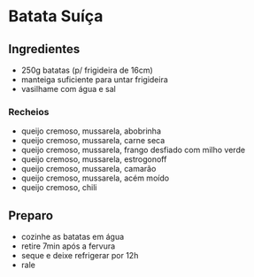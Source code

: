 # Batata Suíça

## Ingredientes
- 250g batatas (p/ frigideira de 16cm)
- manteiga suficiente para untar frigideira
- vasilhame com água e sal

### Recheios
 - queijo cremoso, mussarela, abobrinha
 - queijo cremoso, mussarela, carne seca
 - queijo cremoso, mussarela, frango desfiado com milho verde
 - queijo cremoso, mussarela, estrogonoff
 - queijo cremoso, mussarela, camarão
 - queijo cremoso, mussarela, acém moído
 - queijo cremoso, chili

## Preparo
- cozinhe as batatas em água
- retire 7min após a fervura
- seque e deixe refrigerar por 12h
- rale 